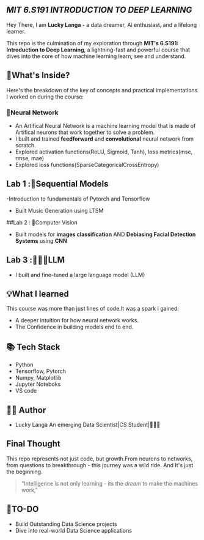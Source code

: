 ## **_MIT 6.S191 INTRODUCTION TO DEEP LEARNING_**

Hey There, I am **Lucky Langa** - a data dreamer, Ai enthusiast, and a lifelong learner.

This repo is the culmination of  my exploration through **MIT's 6.S191: Introduction to Deep Learning**, a lightning-fast and powerful course that dives into the core of how machine learning learn, see and understand.

## 🚀What's Inside?
Here's the breakdown of the key of concepts and practical implementations I worked on during the course:

### 🧠Neural Network
- An Artifical Neural Network is a machine learning model that is made of Artifical neurons that work together to solve a problem.
- I built and trained **feedforward** and **convolutional** neural network from scratch.
- Explored activation functions(ReLU, Sigmoid, Tanh), loss metrics(mse, rmse, mae)
- Explored loss functions(SparseCategoricalCrossEntropy)

## Lab 1 :🎵Sequential Models
-Introduction to fundamentals of Pytorch and  Tensorflow
- Built Music Generation using LTSM

##Lab 2 : 📸Computer Vision
- Built models for **images classification** AND **Debiasing Facial Detection Systems** using **CNN**

## Lab 3 :✍🏽🧠LLM
- I built and fine-tuned a large language model (LLM)
  
## 💡What I learned
This course was more than just lines of code.It was a spark i gained:
- A deeper intuition for how neural network works.
- The Confidence in building models end to end.



## 📚 Tech Stack
- Python 
- Tensorflow, Pytorch
- Numpy, Matplotlib
- Jupyter Noteboks
- VS code

## 🧑‍💻 Author
- Lucky Langa
An emerging Data Scientist|CS Student|📍🇿🇦

## Final Thought
This repo represents not just code, but growth.From neurons to networks, from questions to breakthrough - this journey was a wild ride. And It's just the beginning.

>"Intelligence is not only learning - its the *dream* to make the machines work,"

## 🎯TO-DO
- Build Outstanding Data Science projects
- Dive into real-world Data Science applications
